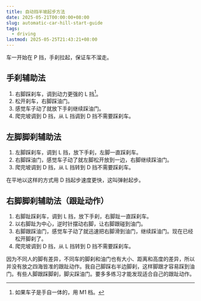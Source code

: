 ```yaml
---
title: 自动挡半坡起步方法
date: 2025-05-21T00:00:00+08:00
slug: automatic-car-hill-start-guide
tags:
  - driving
lastmod: 2025-05-25T21:43:21+08:00
---
```


车一开始在 P 挡，手刹拉起，保证车不溜走。

## 手刹辅助法

1. 右脚踩刹车，调到动力更强的 L 挡[^dang]。
1. 松开刹车，右脚踩油门。
1. 感觉车子动了就放下手刹继续踩油门。
1. 爬完坡调到 D 挡，从 L 挡调到 D 挡不需要踩刹车。

[^dang]: 如果车子是手自一体的，用 M1 档。

## 左脚脚刹辅助法

1. 左脚踩刹车，调到 L 挡，放下手刹，左脚一直踩刹车。
1. 右脚踩油门，感觉车子动了就左脚松开放到一边，右脚继续踩油门。
1. 爬完坡调到 D 挡，从 L 挡转到 D 挡不需要踩刹车。

在平地以这样的方式用 D 挡起步速度更快，这叫弹射起步。

## 右脚脚刹辅助法（跟趾动作）

1. 右脚趾踩刹车，调到 L 挡，放下手刹，右脚趾一直踩刹车。
1. 以右脚趾为中心，逆时针摆动右脚，让右脚跟碰到油门。
1. 右脚跟踩油门，感觉车子动了就迅速把右脚滑到油门，继续踩油门。现在已经松开脚刹了。
1. 爬完坡调到 D 挡，从 L 挡转到 D 挡不需要踩刹车。

因为不同人的脚有差异，不同车的脚刹和油门也有大小、距离和高度的差异，所以并没有放之四海皆准的跟趾动作。我自己脚踩右半边脚刹，这样脚跟才容易踩到油门。有些人脚跟踩脚刹，脚尖踩油门。要多多练习才能发现适合自己的跟趾动作。